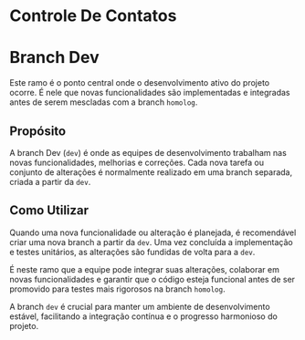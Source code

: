 # Controle De Contatos

# Branch Dev

Este ramo é o ponto central onde o desenvolvimento ativo do projeto ocorre. É nele que novas funcionalidades são implementadas e integradas antes de serem mescladas com a branch `homolog`.

## Propósito

A branch Dev (`dev`) é onde as equipes de desenvolvimento trabalham nas novas funcionalidades, melhorias e correções. Cada nova tarefa ou conjunto de alterações é normalmente realizado em uma branch separada, criada a partir da `dev`.

## Como Utilizar

Quando uma nova funcionalidade ou alteração é planejada, é recomendável criar uma nova branch a partir da `dev`. Uma vez concluída a implementação e testes unitários, as alterações são fundidas de volta para a `dev`.

É neste ramo que a equipe pode integrar suas alterações, colaborar em novas funcionalidades e garantir que o código esteja funcional antes de ser promovido para testes mais rigorosos na branch `homolog`.

A branch `dev` é crucial para manter um ambiente de desenvolvimento estável, facilitando a integração contínua e o progresso harmonioso do projeto.
